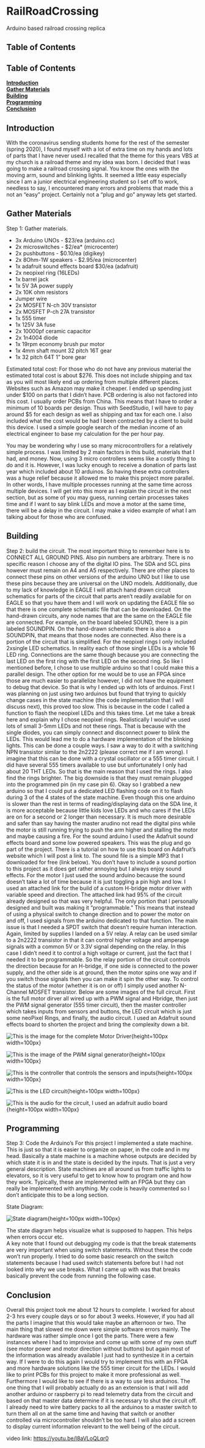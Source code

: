 # RailRoadCrossing
Arduino based railroad crossing replica 
## Table of Contents
## Table of Contents
**[Introduction](#Introduction)**<br>
**[Gather Materials](#Gather-Matierals)**<br>
**[Building](#Building)**<br>
**[Programming](#Programming)**<br>
**[Conclusion](#Conclusion)**<br>

## Introduction
With the coronavirus sending students home for the rest of the semester (spring 2020), I found myself with a lot of extra time on my hands and lots of parts that I have never used.I recalled that the theme for this years VBS at my church is a railroad theme and my idea was born. I decided that I was going to make a railroad crossing signal. You know the ones with the moving arm, sound and blinking lights. It seemed a little easy especially since I am a junior electrical engineering student so I set off to work, needless to say, I encountered many errors and problems that made this a not an “easy” project. Certainly not a “plug and go” anyway lets get started.

## Gather Materials
Step 1: Gather materials. 
* 3x Arduino UNOs - $23/ea (arduino.cc)
* 2x microswitches - $2/ea* (microcenter)
* 2x pushbuttons - $0.10/ea (digikey)
* 2x 8Ohm-1W speakers - $2.95/ea (microcenter)
* 1x adafruit sound effects board $30/ea (adafruit)
* 2x neopixel ring (16LEDs)
* 1x barrel jack
* 1x 5V 3A power supply
* 2x 10K ohm resistors
* Jumper wire
* 2x MOSFET N-ch 30V transistor
* 2x MOSFET P-ch 27A transistor
* 1x 555 timer
* 1x 125V 3A fuse
* 2x 10000pf ceramic capacitor
* 2x 1n4004 diode
* 1x 19rpm economy brush pur motor
* 1x 4mm shaft mount 32 pitch 16T gear
* 1x 32 pitch 64T 1” bore gear

Estimated total cost:
	For those who do not have any previous material the estimated total cost is about $276. This does not include shipping and tax as you will most likely end up ordering from multiple different places. Websites such as Amazon may make it cheaper. I ended up spending just under $100 on parts that I didn’t have. PCB ordering is also not factored into this cost. I usually order PCBs from China. This means that I have to order a minimum of 10 boards per design. Thus with SeedStudio, I will have to pay around $5 for each design as well as shipping and tax for each one. I also included what the cost would be had I been contracted by a client to build this device. I used a simple google search of the median income of an electrical engineer to base my calculation for the per hour pay. 



You may be wondering why I use so many microcontrollers for a relatively simple process. I was limited by 2 main factors in this build, materials that I had, and money. Now, using 3 micro controllers seems like a costly thing to do and it is. However, I was lucky enough to receive a donation of parts last year which included about 10 arduinos. So having these extra controllers was a huge relief because it allowed me to make this project more parallel. In other words, I have multiple processes running at the same time across multiple devices. I will get into this more as I explain the circuit in the next section, but as some of you may guess, running certain processes takes time and if I want to say blink LEDs and move a motor at the same time, there will be a delay in the circuit. I may make a video example of what I am talking about for those who are confused. 
## Building 
Step 2: build the circuit.
	The most important thing to remember here is to CONNECT ALL GROUND PINS. Also pin numbers are arbitrary. There is no specific reason I choose any of the digital IO pins. The SDA and SCL pins however must remain on A4 and A5 respectively. There are other places to connect these pins on other versions of the arduino UNO but I like to use these pins because they are universal on the UNO models. 
	Additionally, due to my lack of knowledge in EAGLE I will attach hand drawn circuit schematics for parts of the circuit that parts aren’t readily available for on EAGLE so that you have them and I will work on updating the EAGLE file so that there is one complete schematic file that can be downloaded. On the hand-drawn circuits, any node names that are the same on the EAGLE file are connected. For example, on the board labeled SOUND, there is a pin labeled SOUNDPIN. On the hand-drawn schematic there is also a SOUNDPIN, that means that those nodes are connected. Also there is a portion of the circuit that is simplified. For the neopixel rings I only included 2xsingle LED schematics. In reality each of those single LEDs is a whole 16 LED ring. Connections are the same though because you are connecting the last LED on the first ring with the first LED on the second ring.
	So like I mentioned before, I chose to use multiple arduino so that I could make this a parallel design. The other option for me would be to use an FPGA since those are much easier to parallelize however, I did not have the equipment to debug that device. So that is why I ended up with lots of arduinos. First I was planning on just using two arduinos but found that trying to quickly change cases in the state machine (the code implementation that I will discuss next), this proved too slow. This is because in the code I called a function to flash the neopixel LEDs and this takes time. 
Let me take a break here and explain why I chose neopixel rings. Realistically I would’ve used lots of small 3-5mm LEDs and not these rings. That is because with the single diodes, you can simply connect and disconnect power to blink the LEDs. This would lead me to do a hardware implementation of the blinking lights. This can be done a couple ways. I saw a way to do it with a switching NPN transistor similar to the 2n2222 (please correct me if I am wrong). I imagine that this can be done with a crystal oscillator or a 555 timer circuit. I did have several 555 timers available to use but unfortunately I only had about 20 THT LEDs. So that is the main reason that I used the rings. I also find the rings brighter. The big downside is that they must remain plugged into the programmed pin (in my case pin 6). 
Okay so I grabbed a new arduino so that I could put a dedicated LED flashing code on it to flash during 3 of the 4 states of the state machine. Even though this one arduino is slower than the rest in terms of reading/displaying data on the SDA line, it is more acceptable because little kids love LEDs and who cares if the LEDs are on for a second or 2 longer than necessary. It is much more desirable and safer than say having the master arudino not read the digital pins while the motor is still running trying to push the arm higher and stalling the motor and maybe causing a fire. 
For the sound arduino I used the Adafruit sound effects board and some low powered speakers. This was the plug and go part of the project. There is a tutorial on how to use this board on Adafruit’s website which I will post a link to. The sound file is a simple MP3 that I downloaded for free (link below). You don’t have to include a sound portion to this project as it does get rather annoying but I always enjoy sound effects.
For the motor I just used the sound arduino because the sound doesn’t take a lot of time because it is just toggling a pin high and low. I used an attached link for the build of a custom H-bridge motor driver with variable speed and direction. The attached link had 95% of the circuit already designed so that was very helpful. The only portion that I personally designed and built was making it “programmable.” This means that instead of using a physical switch to change direction and to power the motor on and off, I used signals from the arduino dedicated to that function. The main issue is that I needed a SPDT switch that doesn’t require human interaction. Again, limited by supplies I landed on a 5V relay. A relay can be used similar to a 2n2222 transistor in that it can control higher voltage and amperage signals with a common 5V or 3.3V signal depending on the relay. In this case I didn’t need it to control a high voltage or current, just the fact that I needed it to be programmable. So the relay portion of the circuit controls the direction because for an H-bridge, if one side is connected to the power supply, and the other side is at ground, then the motor spins one way and if you switch those signals then you can make it spin the other way. To control the status of the motor (whether it is on or off) I simply used another N-Channel MOSFET transistor. Below are some images of the full circuit. First is the full motor dirver all wired up with a PWM signal and Hbridge, then just the PWM signal generator (555 timer circuit), then the master controller which takes inputs from sensors and buttons, the LED circuit which is just some neoPixel Rings, and finally, the audio circuit. I used an Adafruit sound effects board to shorten the project and bring the complexity down a bit.

![This is the image for the complete Motor Driver](pictures/pictures/fullMotorDriver.jpg){height=100px width=100px}

![This is the image of the PWM signal generator](pictures/pictures/PWM.jpg){height=100px width=100px}

![This is the controller that controls the sensors and inputs](pictures/pictures/controller.jpg){height=100px width=100px}

![This is the LED circuit](pictures/pictures/LEDs.jpg){height=100px width=100px}

![This is the audio for the circuit, I used an adafruit audio board](pictures/pictures/audio.jpg){height=100px width=100px}

## Programming
Step 3: Code the Arduino’s
	For this project I implemented a state machine. This is just so that it is easier to organize on paper, in the code and in my head. Basically a state machine is a machine whose outputs are decided by which state it is in and the state is decided by the inputs. That is just a very general description. State machines are all around us from traffic lights to elevators, so it is very useful to get to know how to program one and how they work. Typically, these are implemented with an FPGA but they can really be implemented with anything. My code is heavily commented so I don’t anticipate this to be a long section. 

State Diagram:

![State diagram](pictures/pictures/stateMachine.png){height=100px width=100px}

The state diagram helps visualize what is supposed to happen. This helps when errors occur etc.  
A key note that I found out debugging my code is that the break statements are very important when using switch statements. Without these the code won’t run properly. I tried to do some basic research on the switch statements because I had used switch statements before but I had not looked into why we use breaks. What I came up with was that breaks basically prevent the code from running the following case.

## Conclusion

Overall this project took me about 12 hours to complete. I worked for about 2-3 hrs every couple days or so for about 3 weeks. However, if you had all the parts I imagine that this would take maybe an afternoon or two. The main thing that slowed me down were simple software errors mainly. The hardware was rather simple once I got the parts. There were a few instances where I had to improvise and come up with some of my own stuff (see motor power and motor direction without buttons) but again most of the information was already available I just had to synthesize it in a certain way. If I were to do this again  I would try to implement this with an FPGA and more hardware solutions like the 555 timer circuit for the LEDs. I would like to print PCBs for this project to make it more professional as well. Furthermore I would like to see if there is a way to use less arduinos. The one thing that I will probably actually do as an extension is that I will add another arduino or raspberry pi to read telemetry data from the circuit and based on that master data determine if it is necessary to shut the circuit off. I already need to wire battery packs to all the arduinos to a master switch to turn them all on  at the same time and having that switch or another controlled via microcontroller shouldn’t be too hard. I will also add a screen to display current information relevant to the well being of the circuit. 
	
video link: https://youtu.be/l8aVLoQLqr0

